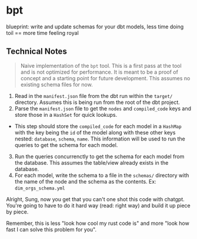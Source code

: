 # bpt
blueprint: write and update schemas for your dbt models, less time doing toil == more time feeling royal

## Technical Notes

> Naive implementation of the `bpt` tool. This is a first pass at the tool and is not optimized for performance. It is meant to be a proof of concept and a starting point for future development. This assumes no existing schema files for now.

1. Read in the `manifest.json` file from the dbt run within the `target/` directory. Assumes this is being run from the root of the dbt project.
2. Parse the `manifest.json` file to get the `nodes` and `compiled_code` keys and store those in a `HashSet` for quick lookups.
- This step should store the `compiled_code` for each model in a `HashMap` with the key being the `id` of the model along with these other keys nested: `database`, `schema`, `name`. This information will be used to run the queries to get the schema for each model.
3. Run the queries concurrenctly to get the schema for each model from the database. This assumes the table/view already exists in the database. 
4. For each model, write the schema to a file in the `schemas/` directory with the name of the node and the schema as the contents. Ex: `dim_orgs_schema.yml`


Alright, Sung, now you get that you can't one shot this code with chatgpt. You're going to have to do it hard way (read: right way) and build it up piece by piece. 

Remember, this is less "look how cool my rust code is" and more "look how fast I can solve this problem for you". 